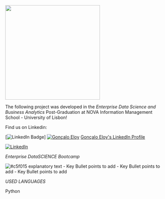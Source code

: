<img src="https://github.com/AndrePatchy/NOVA-IMS/blob/main/novaimsimage.png?raw=true" width="300" height="300" /> 

The following project was developed in the *Enterprise Data Science and Business Analytics* Post-Graduation at NOVA Information Management School - University of Lisbon!

Find us on Linkedin: 

[![LinkedIn Badge](https://img.shields.io/badge/LinkedIn-Profile-informational?style=flat&logo=linkedin&logoColor=white&color=0D76A8)]
[![Gonçalo Eloy](https://img.shields.io/badge/LinkedIn-Profile-blue?style=social&logo=linkedin)](https://www.linkedin.com/in/goncaloeloy/)
[Gonçalo Eloy's LinkedIn Profile](https://www.linkedin.com/in/goncaloeloy/)

[![LinkedIn](https://img.shields.io/badge/LinkedIn-Profile-blue?style=social&logo=linkedin)](https://www.linkedin.com/in/goncaloeloy/)




*Enterprise DataSCIENCE Bootcamp*

![#c5f015](https://via.placeholder.com/15/c5f015/c5f015.png) explanatory text
    - Key Bullet points to add
    - Key Bullet points to add
    - Key Bullet points to add


*USED LANGUAGES*

Python 

